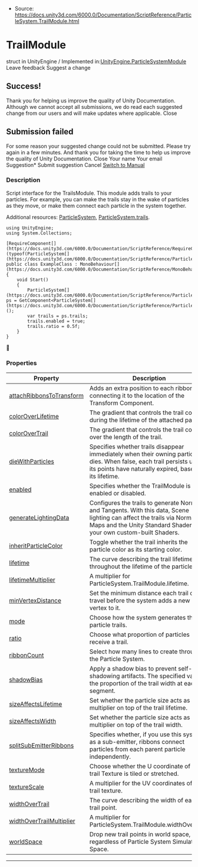* Source: https://docs.unity3d.com/6000.0/Documentation/ScriptReference/ParticleSystem.TrailModule.html

# TrailModule
struct in UnityEngine
/
Implemented in:[UnityEngine.ParticleSystemModule](https://docs.unity3d.com/6000.0/Documentation/ScriptReference/UnityEngine.ParticleSystemModule.html)
Leave feedback
Suggest a change
## Success!
Thank you for helping us improve the quality of Unity Documentation. Although we cannot accept all submissions, we do read each suggested change from our users and will make updates where applicable.
Close
## Submission failed
For some reason your suggested change could not be submitted. Please <a>try again</a> in a few minutes. And thank you for taking the time to help us improve the quality of Unity Documentation.
Close
Your name Your email Suggestion* Submit suggestion
Cancel
[Switch to Manual](https://docs.unity3d.com/6000.0/Documentation/Manual/class-ParticleSystem.html "Go to ParticleSystem Component in the Manual")
### Description
Script interface for the TrailsModule.
This module adds trails to your particles. For example, you can make the trails stay in the wake of particles as they move, or make them connect each particle in the system together.  
  
Additional resources: [ParticleSystem](https://docs.unity3d.com/6000.0/Documentation/ScriptReference/ParticleSystem.html), [ParticleSystem.trails](https://docs.unity3d.com/6000.0/Documentation/ScriptReference/ParticleSystem-trails.html).
```
using UnityEngine;
using System.Collections;  
  
[RequireComponent[](https://docs.unity3d.com/6000.0/Documentation/ScriptReference/RequireComponent.html)(typeof(ParticleSystem[](https://docs.unity3d.com/6000.0/Documentation/ScriptReference/ParticleSystem.html)))]
public class ExampleClass : MonoBehaviour[](https://docs.unity3d.com/6000.0/Documentation/ScriptReference/MonoBehaviour.html)
{
    void Start()
    {
        ParticleSystem[](https://docs.unity3d.com/6000.0/Documentation/ScriptReference/ParticleSystem.html) ps = GetComponent<ParticleSystem[](https://docs.unity3d.com/6000.0/Documentation/ScriptReference/ParticleSystem.html)>();
        var trails = ps.trails;
        trails.enabled = true;
        trails.ratio = 0.5f;
    }
}

```

### Properties
Property | Description  
---|---  
[attachRibbonsToTransform](https://docs.unity3d.com/6000.0/Documentation/ScriptReference/ParticleSystem.TrailModule-attachRibbonsToTransform.html) | Adds an extra position to each ribbon, connecting it to the location of the Transform Component.  
[colorOverLifetime](https://docs.unity3d.com/6000.0/Documentation/ScriptReference/ParticleSystem.TrailModule-colorOverLifetime.html) | The gradient that controls the trail colors during the lifetime of the attached particle.  
[colorOverTrail](https://docs.unity3d.com/6000.0/Documentation/ScriptReference/ParticleSystem.TrailModule-colorOverTrail.html) | The gradient that controls the trail colors over the length of the trail.  
[dieWithParticles](https://docs.unity3d.com/6000.0/Documentation/ScriptReference/ParticleSystem.TrailModule-dieWithParticles.html) | Specifies whether trails disappear immediately when their owning particle dies. When false, each trail persists until all its points have naturally expired, based on its lifetime.  
[enabled](https://docs.unity3d.com/6000.0/Documentation/ScriptReference/ParticleSystem.TrailModule-enabled.html) | Specifies whether the TrailModule is enabled or disabled.  
[generateLightingData](https://docs.unity3d.com/6000.0/Documentation/ScriptReference/ParticleSystem.TrailModule-generateLightingData.html) | Configures the trails to generate Normals and Tangents. With this data, Scene lighting can affect the trails via Normal Maps and the Unity Standard Shader, or your own custom-built Shaders.  
[inheritParticleColor](https://docs.unity3d.com/6000.0/Documentation/ScriptReference/ParticleSystem.TrailModule-inheritParticleColor.html) | Toggle whether the trail inherits the particle color as its starting color.  
[lifetime](https://docs.unity3d.com/6000.0/Documentation/ScriptReference/ParticleSystem.TrailModule-lifetime.html) | The curve describing the trail lifetime, throughout the lifetime of the particle.  
[lifetimeMultiplier](https://docs.unity3d.com/6000.0/Documentation/ScriptReference/ParticleSystem.TrailModule-lifetimeMultiplier.html) | A multiplier for ParticleSystem.TrailModule.lifetime.  
[minVertexDistance](https://docs.unity3d.com/6000.0/Documentation/ScriptReference/ParticleSystem.TrailModule-minVertexDistance.html) | Set the minimum distance each trail can travel before the system adds a new vertex to it.  
[mode](https://docs.unity3d.com/6000.0/Documentation/ScriptReference/ParticleSystem.TrailModule-mode.html) | Choose how the system generates the particle trails.  
[ratio](https://docs.unity3d.com/6000.0/Documentation/ScriptReference/ParticleSystem.TrailModule-ratio.html) | Choose what proportion of particles receive a trail.  
[ribbonCount](https://docs.unity3d.com/6000.0/Documentation/ScriptReference/ParticleSystem.TrailModule-ribbonCount.html) | Select how many lines to create through the Particle System.  
[shadowBias](https://docs.unity3d.com/6000.0/Documentation/ScriptReference/ParticleSystem.TrailModule-shadowBias.html) | Apply a shadow bias to prevent self-shadowing artifacts. The specified value is the proportion of the trail width at each segment.  
[sizeAffectsLifetime](https://docs.unity3d.com/6000.0/Documentation/ScriptReference/ParticleSystem.TrailModule-sizeAffectsLifetime.html) | Set whether the particle size acts as a multiplier on top of the trail lifetime.  
[sizeAffectsWidth](https://docs.unity3d.com/6000.0/Documentation/ScriptReference/ParticleSystem.TrailModule-sizeAffectsWidth.html) | Set whether the particle size acts as a multiplier on top of the trail width.  
[splitSubEmitterRibbons](https://docs.unity3d.com/6000.0/Documentation/ScriptReference/ParticleSystem.TrailModule-splitSubEmitterRibbons.html) | Specifies whether, if you use this system as a sub-emitter, ribbons connect particles from each parent particle independently.  
[textureMode](https://docs.unity3d.com/6000.0/Documentation/ScriptReference/ParticleSystem.TrailModule-textureMode.html) | Choose whether the U coordinate of the trail Texture is tiled or stretched.  
[textureScale](https://docs.unity3d.com/6000.0/Documentation/ScriptReference/ParticleSystem.TrailModule-textureScale.html) | A multiplier for the UV coordinates of the trail texture.  
[widthOverTrail](https://docs.unity3d.com/6000.0/Documentation/ScriptReference/ParticleSystem.TrailModule-widthOverTrail.html) | The curve describing the width of each trail point.  
[widthOverTrailMultiplier](https://docs.unity3d.com/6000.0/Documentation/ScriptReference/ParticleSystem.TrailModule-widthOverTrailMultiplier.html) | A multiplier for ParticleSystem.TrailModule.widthOverTrail.  
[worldSpace](https://docs.unity3d.com/6000.0/Documentation/ScriptReference/ParticleSystem.TrailModule-worldSpace.html) | Drop new trail points in world space, regardless of Particle System Simulation Space.  
* * *
